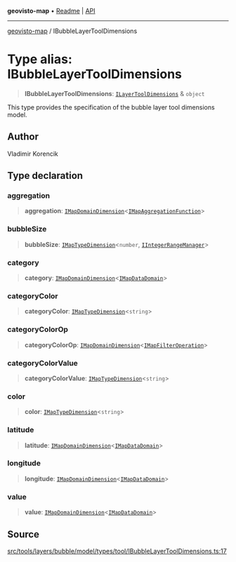 **geovisto-map** • [Readme](../README.md) \| [API](../globals.md)

***

[geovisto-map](../README.md) / IBubbleLayerToolDimensions

# Type alias: IBubbleLayerToolDimensions

> **IBubbleLayerToolDimensions**: [`ILayerToolDimensions`](ILayerToolDimensions.md) & `object`

This type provides the specification of the bubble layer tool dimensions model.

## Author

Vladimir Korencik

## Type declaration

### aggregation

> **aggregation**: [`IMapDomainDimension`](../interfaces/IMapDomainDimension.md)\<[`IMapAggregationFunction`](../interfaces/IMapAggregationFunction.md)\>

### bubbleSize

> **bubbleSize**: [`IMapTypeDimension`](../interfaces/IMapTypeDimension.md)\<`number`, [`IIntegerRangeManager`](../interfaces/IIntegerRangeManager.md)\>

### category

> **category**: [`IMapDomainDimension`](../interfaces/IMapDomainDimension.md)\<[`IMapDataDomain`](../interfaces/IMapDataDomain.md)\>

### categoryColor

> **categoryColor**: [`IMapTypeDimension`](../interfaces/IMapTypeDimension.md)\<`string`\>

### categoryColorOp

> **categoryColorOp**: [`IMapDomainDimension`](../interfaces/IMapDomainDimension.md)\<[`IMapFilterOperation`](../interfaces/IMapFilterOperation.md)\>

### categoryColorValue

> **categoryColorValue**: [`IMapTypeDimension`](../interfaces/IMapTypeDimension.md)\<`string`\>

### color

> **color**: [`IMapTypeDimension`](../interfaces/IMapTypeDimension.md)\<`string`\>

### latitude

> **latitude**: [`IMapDomainDimension`](../interfaces/IMapDomainDimension.md)\<[`IMapDataDomain`](../interfaces/IMapDataDomain.md)\>

### longitude

> **longitude**: [`IMapDomainDimension`](../interfaces/IMapDomainDimension.md)\<[`IMapDataDomain`](../interfaces/IMapDataDomain.md)\>

### value

> **value**: [`IMapDomainDimension`](../interfaces/IMapDomainDimension.md)\<[`IMapDataDomain`](../interfaces/IMapDataDomain.md)\>

## Source

[src/tools/layers/bubble/model/types/tool/IBubbleLayerToolDimensions.ts:17](https://github.com/geovisto/geovisto-map/blob/e22d774889dbc28cc1ec62933ecf6bab6690f172/src/tools/layers/bubble/model/types/tool/IBubbleLayerToolDimensions.ts#L17)
